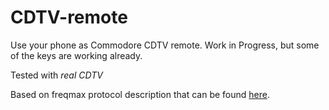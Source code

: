 # CDTV-remote

Use your phone as Commodore CDTV remote. Work in Progress, but some of the keys are working already. 

Tested with *real CDTV*

Based on freqmax protocol description that can be found [here](https://forum.amiga.org/index.php?topic=60087.msg672578#msg672578).

